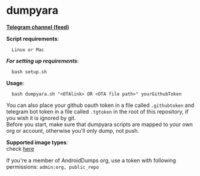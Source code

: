 # dumpyara

**[Telegram channel (feed)](https://t.me/android_dumps)**  

**Script requirements**:

      Linux or Mac
      
***For setting up requirements***:

      bash setup.sh

**Usage**:

      bash dumpyara.sh "<OTAlink> OR <OTA file path>" yourGithubToken

You can also place your github oauth token in a file called `.githubtoken` and telegram bot token in a file called `.tgtoken` in the root of this repository, if you wish it is ignored by git.  
Before you start, make sure that dumpyara scripts are mapped to your own org or account, otherwise you'll only dump, not push.  

**Supported image types**:  
check [here](https://github.com/AndroidDumps/Firmware_extractor/blob/master/extractor.sh#L3)  

If you're a member of AndroidDumps org, use a token with following permissions: `admin:org, public_repo`

